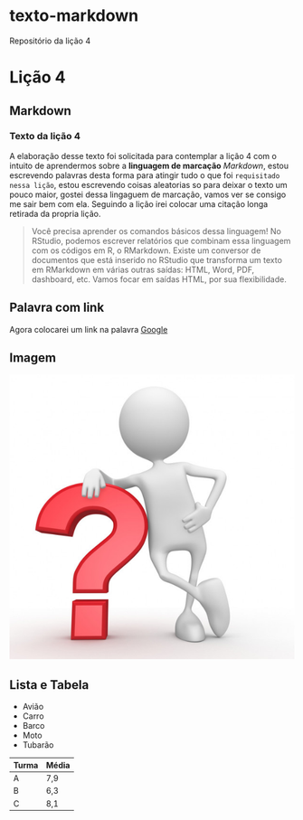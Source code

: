 # texto-markdown
Repositório da lição 4
# Lição 4
## Markdown
### Texto da lição 4
A elaboração desse texto foi solicitada para contemplar a lição 4 com o intuito de aprendermos sobre a **linguagem de marcação** _Markdown_, estou escrevendo palavras desta forma para atingir tudo o que foi `requisitado nessa lição`, estou escrevendo coisas aleatorias so para deixar o texto um pouco maior, gostei dessa lingaguem de marcação, vamos ver se consigo me sair bem com ela. Seguindo a lição irei colocar uma citação longa retirada da propria lição.

>Você precisa aprender os comandos básicos dessa linguagem! No RStudio, podemos escrever relatórios que combinam essa linguagem com os códigos em R, o RMarkdown. Existe
um conversor de documentos que está inserido no RStudio que transforma um texto em RMarkdown em várias outras saídas: HTML, Word, PDF, dashboard, etc. Vamos focar em saídas HTML, por sua flexibilidade.

## Palavra com link

Agora colocarei um link na palavra [Google](https://www.google.com.br/)

## Imagem

![](imagens/pergunta.png) 

## Lista e Tabela

- Avião
- Carro
- Barco
- Moto
- Tubarão

|Turma |Média |
|------|------|
|A     | 7,9  |
|B     | 6,3  |
|C     | 8,1  |
